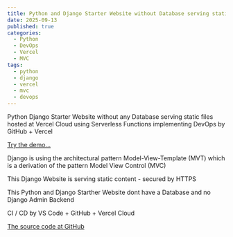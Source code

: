 ```yaml
---
title: Python and Django Starter Website without Database serving static files
date: 2025-09-13
published: true
categories:
  - Python
  - DevOps
  - Vercel
  - MVC
tags:
  - python
  - django
  - vercel
  - mvc
  - devops
---
```


Python Django Starter Website without any Database serving static files hosted at Vercel Cloud using Serverless Functions implementing DevOps by GitHub + Vercel

<a href="https://django-starter-one.vercel.app/" target="_blank" title="Django Website at Vercel">Try the demo...</a>

Django is using the architectural pattern Model-View-Template (MVT) which is a derivation of the pattern Model View Control (MVC) 

This Django Website is serving static content - secured by HTTPS

This Python and Django Starther Website dont have a Database and no Django Admin Backend 

CI / CD by VS Code + GitHub + Vercel Cloud

<a href="https://github.com/persteenolsen/django-starter-one" target="_blank">The source code at GitHub</a>


